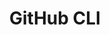 ---
layout: posts_by_category
categories: github-cli
title: GitHub CLI
permalink: /category/github-cli
---